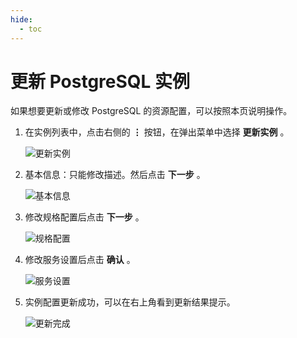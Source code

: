 ```yaml
---
hide:
  - toc
---
```


# 更新 PostgreSQL 实例

如果想要更新或修改 PostgreSQL 的资源配置，可以按照本页说明操作。

1. 在实例列表中，点击右侧的 __⋮__  按钮，在弹出菜单中选择 __更新实例__ 。

    ![更新实例](https://docs.daocloud.io/daocloud-docs-images/docs/middleware/postgresql/images/update01.png)

2. 基本信息：只能修改描述。然后点击 __下一步__ 。

    ![基本信息](https://docs.daocloud.io/daocloud-docs-images/docs/middleware/postgresql/images/update02.png)

3. 修改规格配置后点击 __下一步__ 。

    ![规格配置](https://docs.daocloud.io/daocloud-docs-images/docs/middleware/postgresql/images/update03.png)

4. 修改服务设置后点击 __确认__ 。

    ![服务设置](https://docs.daocloud.io/daocloud-docs-images/docs/middleware/postgresql/images/update04.png)

5. 实例配置更新成功，可以在右上角看到更新结果提示。

    ![更新完成](https://docs.daocloud.io/daocloud-docs-images/docs/middleware/postgresql/images/update05.png)
